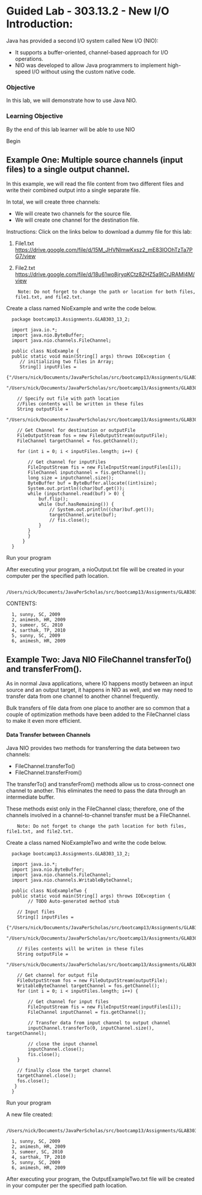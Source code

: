 # Guided Lab - 303.13.2 - New I/O Introduction:
Java has provided a second I/O system called New I/O (NIO):
* It supports a buffer-oriented, channel-based approach for I/O operations.
* NIO was developed to allow Java programmers to implement high-speed I/O without using the custom native code.

### Objective
In this lab, we will demonstrate how to use Java NIO.
### Learning Objective
By the end of this lab learner will be able to use NIO

Begin

## Example One: Multiple source channels (input files) to a single output channel.
In this example, we will read the file content from two different files and write their combined output into a single separate file.

In total, we will create three channels:
* We will create two channels for the source file.
* We will create one channel for the destination file.

Instructions:
Click on the links below to download a dummy file for this lab:

1. File1.txt https://drive.google.com/file/d/15M_JHVNlmwKxsz2_mE83IOOhTzTa7PG7/view
2. File2.txt https://drive.google.com/file/d/18u61wo8jryqKCtz8ZHZ5a9lCrJRAMl4M/view

        Note: Do not forget to change the path or location for both files, file1.txt, and file2.txt.

Create a class named NioExample and write the code below.


      package bootcamp13.Assignments.GLAB303_13_2;

      import java.io.*;
      import java.nio.ByteBuffer;
      import java.nio.channels.FileChannel;
      
      public class NioExample {
      public static void main(String[] args) throws IOException {
         // initializing two files in Array;
         String[] inputFiles =
         {"/Users/nick/Documents/JavaPerScholas/src/bootcamp13/Assignments/GLAB303_13_2/file1.txt",
         "/Users/nick/Documents/JavaPerScholas/src/bootcamp13/Assignments/GLAB303_13_2/file2.txt"};

        // Specify out file with path location
        //Files contents will be written in these files
        String outputFile =
                "/Users/nick/Documents/JavaPerScholas/src/bootcamp13/Assignments/GLAB303_13_2/nioOutput.txt";

        // Get Channel for destination or outputFile
        FileOutputStream fos = new FileOutputStream(outputFile);
        FileChannel targetChannel = fos.getChannel();

        for (int i = 0; i < inputFiles.length; i++) {

            // Get channel for inputFiles
            FileInputStream fis = new FileInputStream(inputFiles[i]);
            FileChannel inputchannel = fis.getChannel();
            long size = inputchannel.size();
            ByteBuffer buf = ByteBuffer.allocate((int)size);
            System.out.println((char)buf.get());
            while (inputchannel.read(buf) > 0) {
                buf.flip();
                while (buf.hasRemaining()) {
                    // System.out.println((char)buf.get());
                    targetChannel.write(buf);
                    // fis.close();
                }
            }
            }
          }
      }

Run your program

After executing your program, a nioOutput.txt file will be created in your computer per the specified path location.

      /Users/nick/Documents/JavaPerScholas/src/bootcamp13/Assignments/GLAB303_13_2/nioOutput.txt

CONTENTS:

       1, sunny, SC, 2009
      2, animesh, HR, 2009
      3, sumeer, SC, 2010
      4, sarthak, TP, 2010
       5, sunny, SC, 2009
      6, animesh, HR, 2009

## Example Two: Java NIO FileChannel transferTo() and transferFrom().
As in normal Java applications, where IO happens mostly between an input source and an output target, it happens in NIO as well, and we may need to transfer data from one channel to another channel frequently.

Bulk transfers of file data from one place to another are so common that a couple of optimization methods have been added to the FileChannel class to make it even more efficient.

#### Data Transfer between Channels
Java NIO provides two methods for transferring the data between two channels:
- FileChannel.transferTo()
- FileChannel.transferFrom()

The transferTo() and transferFrom() methods allow us to cross-connect one channel to another. This eliminates the need to pass the data through an intermediate buffer.

These methods exist only in the FileChannel class; therefore, one of the channels involved in a channel-to-channel transfer must be a FileChannel.

        Note: Do not forget to change the path location for both files, file1.txt, and file2.txt.

Create a class named NioExampleTwo and write the code below.

      package bootcamp13.Assignments.GLAB303_13_2;
   
      import java.io.*;
      import java.nio.ByteBuffer;
      import java.nio.channels.FileChannel;
      import java.nio.channels.WritableByteChannel;
      
      public class NioExampleTwo {
      public static void main(String[] args) throws IOException {
            // TODO Auto-generated method stub

        // Input files
        String[] inputFiles =
                {"/Users/nick/Documents/JavaPerScholas/src/bootcamp13/Assignments/GLAB303_13_2/file1.txt",
                 "/Users/nick/Documents/JavaPerScholas/src/bootcamp13/Assignments/GLAB303_13_2/file2.txt"};

        // Files contents will be writen in these files
        String outputFile =
                "/Users/nick/Documents/JavaPerScholas/src/bootcamp13/Assignments/GLAB303_13_2/nioOutput2.txt";

        // Get channel for output file
        FileOutputStream fos = new FileOutputStream(outputFile);
        WritableByteChannel targetChannel = fos.getChannel();
        for (int i = 0; i < inputFiles.length; i++) {

            // Get channel for input files
            FileInputStream fis = new FileInputStream(inputFiles[i]);
            FileChannel inputChannel = fis.getChannel();

            // Transfer data from input channel to output channel
            inputChannel.transferTo(0, inputChannel.size(), targetChannel);

            // close the input channel
            inputChannel.close();
            fis.close();
        }

        // finally close the target channel
        targetChannel.close();
        fos.close();
       }
      }

Run your program

A new file created:

      /Users/nick/Documents/JavaPerScholas/src/bootcamp13/Assignments/GLAB303_13_2/nioOutput2.txt

      1, sunny, SC, 2009
      2, animesh, HR, 2009
      3, sumeer, SC, 2010
      4, sarthak, TP, 2010
      5, sunny, SC, 2009
      6, animesh, HR, 2009

After executing your program, the OutputExampleTwo.txt file will be created in your computer per the specified path location.